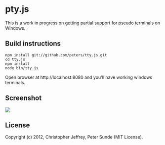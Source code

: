 # pty.js 

This is a work in progress on getting partial support for pseudo terminals on Windows.

## Build instructions
    npm install git://github.com/peters/tty.js.git
    cd tty.js
    npm install
    node bin/tty.js
    
Open browser at http://localhost:8080 and you'll have working windows terminals.

## Screenshot
![](http://imgur.com/Bow3D.png)

## License

Copyright (c) 2012, Christopher Jeffrey, Peter Sunde (MIT License).


